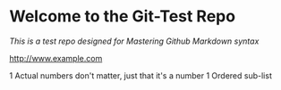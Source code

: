 # Welcome to the Git-Test Repo

_This is a test repo designed for Mastering Github Markdown syntax_

<http://www.example.com>

1  Actual numbers don't matter, just that it's a number
  1  Ordered sub-list
